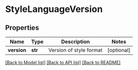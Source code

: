 # StyleLanguageVersion

## Properties
Name | Type | Description | Notes
------------ | ------------- | ------------- | -------------
**version** | **str** | Version of style format | [optional] 

[[Back to Model list]](../README.md#documentation-for-models) [[Back to API list]](../README.md#documentation-for-api-endpoints) [[Back to README]](../README.md)


